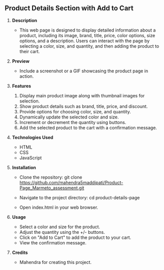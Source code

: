 ## Product Details Section with Add to Cart
1. **Description**
    - This web page is designed to display detailed information about a product, including its image, brand, title, price, color options, size options, and a description. Users can interact with the page by selecting a color, size, and quantity, and then adding the product to their cart.

2. **Preview**
    - Include a screenshot or a GIF showcasing the product page in action.

3. **Features**
    1. Display main product image along with thumbnail images for selection.
    2. Show product details such as brand, title, price, and discount.
    3. Provide options for choosing color, size, and quantity.
    4. Dynamically update the selected color and size.
    5. Increment or decrement the quantity using buttons.
    6. Add the selected product to the cart with a confirmation message.

4. **Technologies Used**
    - HTML
    - CSS
    - JavaScript
    
5. **Installation**
    - Clone the repository: git clone <https://github.com/mahendra5maddipati/Product-Page_Marmeto_assessment.git>

    - Navigate to the project directory: cd product-details-page
    - Open index.html in your web browser.

6. **Usage**
    - Select a color and size for the product.
    - Adjust the quantity using the +/- buttons.
    - Click on "Add to Cart" to add the product to your cart.
    - View the confirmation message.

7. **Credits**
    - Mahendra for creating this project.
